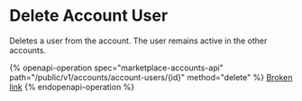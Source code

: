 # Delete Account User

Deletes a user from the account. The user remains active in the other accounts.

{% openapi-operation spec="marketplace-accounts-api" path="/public/v1/accounts/account-users/{id}" method="delete" %}
[Broken link](broken-reference)
{% endopenapi-operation %}

